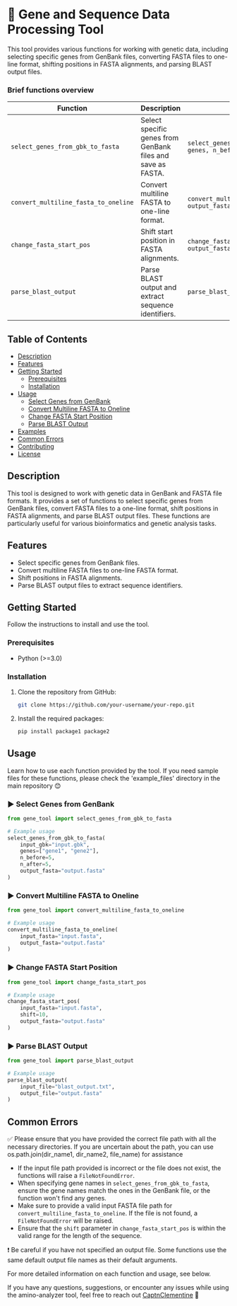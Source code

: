 # 🔬 Gene and Sequence Data Processing Tool

This tool provides various functions for working with genetic data, including selecting specific genes from GenBank files, converting FASTA files to one-line format, shifting positions in FASTA alignments, and parsing BLAST output files.
### Brief functions overview
| Function                                     | Description                                    | Usage Example                                            |
| -------------------------------------------- | ---------------------------------------------- | -------------------------------------------------------- |
| `select_genes_from_gbk_to_fasta`             | Select specific genes from GenBank files and save as FASTA. | `select_genes_from_gbk_to_fasta(input_gbk, genes, n_before, n_after, output_fasta)` |
| `convert_multiline_fasta_to_oneline`        | Convert multiline FASTA to one-line format.    | `convert_multiline_fasta_to_oneline(input_fasta, output_fasta)` |
| `change_fasta_start_pos`                     | Shift start position in FASTA alignments.       | `change_fasta_start_pos(input_fasta, shift, output_fasta)` |
| `parse_blast_output`                         | Parse BLAST output and extract sequence identifiers. | `parse_blast_output(input_file, output_file)` |

## Table of Contents
- [Description](#description)
- [Features](#features)
- [Getting Started](#getting-started)
  - [Prerequisites](#prerequisites)
  - [Installation](#installation)
- [Usage](#usage)
  - [Select Genes from GenBank](#select-genes-from-genbank)
  - [Convert Multiline FASTA to Oneline](#convert-multiline-fasta-to-oneline)
  - [Change FASTA Start Position](#change-fasta-start-position)
  - [Parse BLAST Output](#parse-blast-output)
- [Examples](#examples)
- [Common Errors](#common-errors)
- [Contributing](#contributing)
- [License](#license)

## Description

This tool is designed to work with genetic data in GenBank and FASTA file formats. It provides a set of functions to select specific genes from GenBank files, convert FASTA files to a one-line format, shift positions in FASTA alignments, and parse BLAST output files. These functions are particularly useful for various bioinformatics and genetic analysis tasks.

## Features

- Select specific genes from GenBank files.
- Convert multiline FASTA files to one-line FASTA format.
- Shift positions in FASTA alignments.
- Parse BLAST output files to extract sequence identifiers.

## Getting Started

Follow the instructions to install and use the tool.

### Prerequisites

- Python (>=3.0)

### Installation

1. Clone the repository from GitHub:

    ```bash
    git clone https://github.com/your-username/your-repo.git
    ```

2. Install the required packages:

    ```bash
    pip install package1 package2
    ```

## Usage

Learn how to use each function provided by the tool. If you need sample files for these functions, please check the 'example_files' directory in the main repository :blush:

### :arrow_forward: Select Genes from GenBank

```python
from gene_tool import select_genes_from_gbk_to_fasta

# Example usage
select_genes_from_gbk_to_fasta(
    input_gbk="input.gbk",
    genes=["gene1", "gene2"],
    n_before=5,
    n_after=5,
    output_fasta="output.fasta"
)
```

### :arrow_forward: Convert Multiline FASTA to Oneline

```python
from gene_tool import convert_multiline_fasta_to_oneline

# Example usage
convert_multiline_fasta_to_oneline(
    input_fasta="input.fasta",
    output_fasta="output.fasta"
)
```

### :arrow_forward: Change FASTA Start Position

```python
from gene_tool import change_fasta_start_pos

# Example usage
change_fasta_start_pos(
    input_fasta="input.fasta",
    shift=10,
    output_fasta="output.fasta"
)
```

### :arrow_forward: Parse BLAST Output

```python
from gene_tool import parse_blast_output

# Example usage
parse_blast_output(
    input_file="blast_output.txt",
    output_file="output.fasta"
)
```

## Common Errors

:white_check_mark: Please ensure that you have provided the correct file path with all the necessary directories. If you are uncertain about the path, you can use os.path.join(dir_name1, dir_name2, file_name) for assistance

- If the input file path provided is incorrect or the file does not exist, the functions will raise a `FileNotFoundError`.
- When specifying gene names in `select_genes_from_gbk_to_fasta`, ensure the gene names match the ones in the GenBank file, or the function won't find any genes.
- Make sure to provide a valid input FASTA file path for `convert_multiline_fasta_to_oneline`. If the file is not found, a `FileNotFoundError` will be raised.
- Ensure that the `shift` parameter in `change_fasta_start_pos` is within the valid range for the length of the sequence.

❗ Be careful if you have not specified an output file. Some functions use the same default output file names as their default arguments.

For more detailed information on each function and usage, see below.


If you have any questions, suggestions, or encounter any issues while using the amino-analyzer tool, feel free to reach out [CaptnClementine](https://github.com/YourGitHubUsername) 💛
